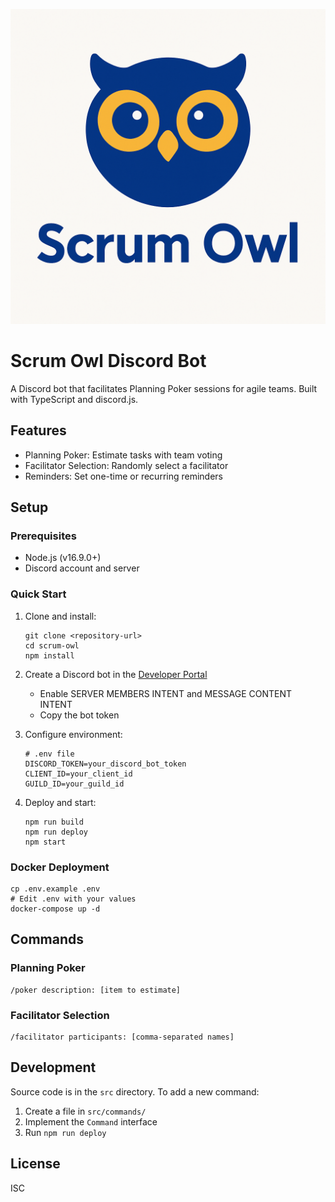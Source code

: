 ![Scrum Owl Logo](assets/icons/logo.png)

# Scrum Owl Discord Bot

A Discord bot that facilitates Planning Poker sessions for agile teams. Built with TypeScript and discord.js.

## Features

- Planning Poker: Estimate tasks with team voting
- Facilitator Selection: Randomly select a facilitator
- Reminders: Set one-time or recurring reminders

## Setup

### Prerequisites

- Node.js (v16.9.0+)
- Discord account and server

### Quick Start

1. Clone and install:

   ```
   git clone <repository-url>
   cd scrum-owl
   npm install
   ```

2. Create a Discord bot in the [Developer Portal](https://discord.com/developers/applications)
   - Enable SERVER MEMBERS INTENT and MESSAGE CONTENT INTENT
   - Copy the bot token

3. Configure environment:

   ```
   # .env file
   DISCORD_TOKEN=your_discord_bot_token
   CLIENT_ID=your_client_id
   GUILD_ID=your_guild_id
   ```

4. Deploy and start:
   ```
   npm run build
   npm run deploy
   npm start
   ```

### Docker Deployment

```
cp .env.example .env
# Edit .env with your values
docker-compose up -d
```

## Commands

### Planning Poker

```
/poker description: [item to estimate]
```

### Facilitator Selection

```
/facilitator participants: [comma-separated names]
```

## Development

Source code is in the `src` directory. To add a new command:

1. Create a file in `src/commands/`
2. Implement the `Command` interface
3. Run `npm run deploy`

## License

ISC
